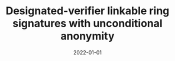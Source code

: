 ---
title: "Designated-verifier linkable ring signatures with unconditional anonymity"
collection: publications
category: conferences
permalink: /publication/2022-01-01-Designated-verifier-linkable-ring-signatures-with-unconditional-anonymity
date: 2022-01-01
venue: 'In the proceedings of International Conference on Algebraic Informatics'
citation: ' Danai Balla,  Pourandokht Behrouz,  Panagiotis Grontas,  Aris Pagourtzis,  Marianna Spyrakou,  Giannis Vrettos, &quot;Designated-verifier linkable ring signatures with unconditional anonymity.&quot; In the proceedings of International Conference on Algebraic Informatics, 2022.'
excerpt: 'We propose Designated-Verifier Linkable Ring Signatures with unconditional anonymity, a cryptographic primitive that protects the privacy of signers in two ways:
Firstly, it allows them to hide inside a ring (i.e. an anonymity set) they can create by collecting a set of public keys all of which must be used for verification.
Secondly, it allows a designated entity to simulate signatures thus making it difficult for an adversary to deduce their identity from the content of the exchanged messages.
Our scheme differs from similar proposals since the anonymity guarantees are unconditional.'
---